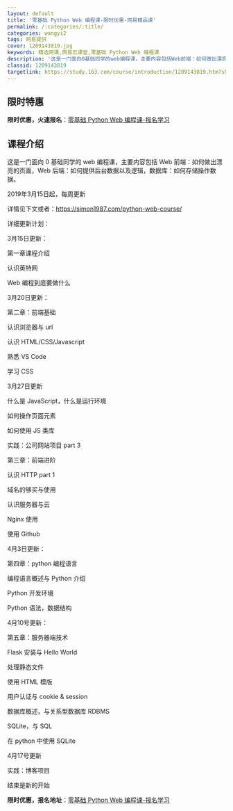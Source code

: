 ```yaml
---
layout: default
title: '零基础 Python Web 编程课-限时优惠-网易精品课'
permalink: /:categories/:title/
categories: wangyi2
tags: 网易提供
cover: 1209143819.jpg
keywords: 精选网课,网易云课堂,零基础 Python Web 编程课
description: '这是一门面向0基础同学的web编程课，主要内容包括Web前端：如何做出漂亮的页面，Web后端：如何提供后台数据以及逻辑，'
classid: 1209143819
targetlink: https://study.163.com/course/introduction/1209143819.htm?share=1&shareId=1025206652&utm_campaign=share&utm_medium=iphoneShare&utm_source=&utm_u=1025206652
---
```


## 限时特惠

**限时优惠，火速报名**：[零基础 Python Web 编程课-报名学习](https://study.163.com/course/introduction/1209143819.htm?share=1&shareId=1025206652&utm_campaign=share&utm_medium=iphoneShare&utm_source=&utm_u=1025206652)

## 课程介绍

这是一门面向 0 基础同学的 web 编程课，主要内容包括 Web 前端：如何做出漂亮的页面，Web 后端：如何提供后台数据以及逻辑，数据库：如何存储操作数据。

2019年3月15日起，每周更新

详情见下文或者：https://simon1987.com/python-web-course/



详细更新计划：

3月15日更新：

第一章课程介绍

认识英特网

Web 编程到底要做什么



3月20日更新：

第二章：前端基础

认识浏览器与 url

认识 HTML/CSS/Javascript

熟悉 VS Code

学习 CSS 



3月27日更新

什么是 JavaScript，什么是运行环境

如何操作页面元素

如何使用 JS 类库

实践：公司网站项目 part 3

第三章：前端进阶

认识 HTTP part 1

域名的够买与使用

认识服务器与云

Nginx 使用

使用 Github



4月3日更新：

第四章：python 编程语言

编程语言概述与 Python 介绍

Python 开发环境

Python 语法，数据结构



4月10号更新：

第五章：服务器端技术

Flask 安装与 Hello World

处理静态文件

使用 HTML 模版

用户认证与 cookie & session

数据库概述，与关系型数据库 RDBMS

SQLite，与 SQL

在 python 中使用 SQLite



4月17号更新

实践：博客项目

结束是新的开始

**限时优惠，报名地址**：[零基础 Python Web 编程课-报名学习](https://study.163.com/course/introduction/1209143819.htm?share=1&shareId=1025206652&utm_campaign=share&utm_medium=iphoneShare&utm_source=&utm_u=1025206652)

